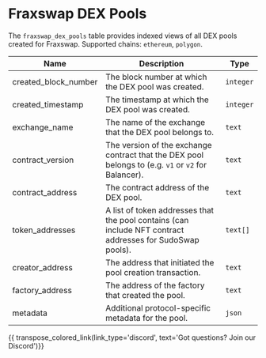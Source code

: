 
# Fraxswap DEX Pools

The `fraxswap_dex_pools` table provides indexed views of all DEX pools created for Fraxswap.
Supported chains: `ethereum`, `polygon`.

| Name                | Description                                                                 | Type        |
| --------- | --------- | --------------------------------------------------------------------------- |
| created_block_number | The block number at which the DEX pool was created. | `integer` |
| created_timestamp | The timestamp at which the DEX pool was created. | `integer` |
| exchange_name | The name of the exchange that the DEX pool belongs to. | `text` |
| contract_version | The version of the exchange contract that the DEX pool belongs to (e.g. `v1` or `v2` for Balancer). | `text` |
| contract_address | The contract address of the DEX pool. | `text` |
| token_addresses | A list of token addresses that the pool contains (can include NFT contract addresses for SudoSwap pools). | `text[]` |
| creator_address | The address that initiated the pool creation transaction. | `text` |
| factory_address | The address of the factory that created the pool. | `text` |
| metadata | Additional protocol-specific metadata for the pool. | `json` |


{{ transpose_colored_link(link_type='discord', text='Got questions?  Join our Discord')}}

